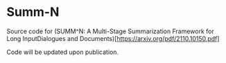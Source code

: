 # Summ-N
Source code for (SUMM^N: A Multi-Stage Summarization Framework for Long InputDialogues and Documents)[https://arxiv.org/pdf/2110.10150.pdf]

Code will be updated upon publication.
